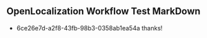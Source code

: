 ## OpenLocalization Workflow Test MarkDown
* 6ce26e7d-a2f8-43fb-98b3-0358ab1ea54a 
thanks!<!--HONumber=Mar16_HO4-->
